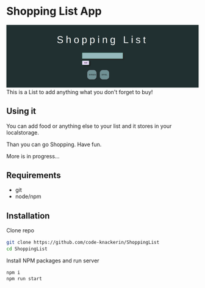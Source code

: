 # Shopping List App
![preview](preview.png)
This is a List to add anything what you don't forget to buy!

## Using it


You can add food or anything else to your list and it stores in your localstorage.

Than you can go Shopping. Have fun.

More is in progress...


## Requirements

* git
* node/npm

## Installation

Clone repo
```bash
git clone https://github.com/code-knackerin/ShoppingList
cd ShoppingList
```

Install NPM packages and run server
```
npm i
npm run start
```
